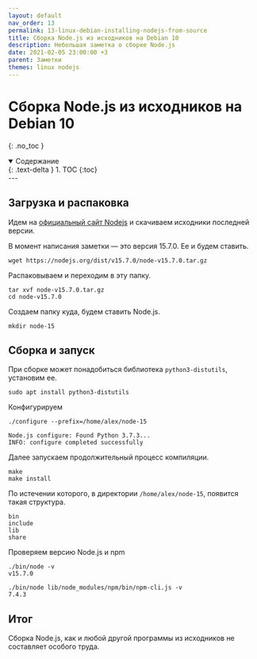 ```yaml
---
layout: default
nav_order: 13
permalink: 13-linux-debian-installing-nodejs-from-source
title: Сборка Node.js из исходников на Debian 10
description: Небольшая заметка о сборке Node.js
date: 2021-02-05 23:00:00 +3
parent: Заметки
themes: linux nodejs
---
```


# Сборка Node.js из исходников на Debian 10
{: .no_toc }

<details open markdown="block">
  <summary>
    Содержание
  </summary>
  {: .text-delta }
1. TOC
{:toc}
</details>
---


## Загрузка и распаковка

Идем на [официальный сайт Nodejs](https://nodejs.org/en/) и скачиваем исходники последней версии.

В момент написания заметки — это версия 15.7.0. Ее и будем ставить.

```shell
wget https://nodejs.org/dist/v15.7.0/node-v15.7.0.tar.gz
```

Распаковываем и переходим в эту папку.

```shell
tar xvf node-v15.7.0.tar.gz
cd node-v15.7.0
```

Создаем папку куда, будем ставить Node.js.

```shell
mkdir node-15
```

## Сборка и запуск

При сборке может понадобиться библиотека `python3-distutils`, установим ее.

```shell
sudo apt install python3-distutils
```

Конфигурируем

```shell
./configure --prefix=/home/alex/node-15

Node.js configure: Found Python 3.7.3...
INFO: configure completed successfully
```

Далее запускаем продолжительный процесс компиляции.

```shell
make
make install
```

По истечении которого, в директории `/home/alex/node-15`, появится такая структура.

```shell
bin
include
lib
share
```

Проверяем версию Node.js и npm

```shell
./bin/node -v
v15.7.0

./bin/node lib/node_modules/npm/bin/npm-cli.js -v
7.4.3
```

## Итог

Сборка Node.js, как и любой другой программы из исходников не составляет особого труда.
